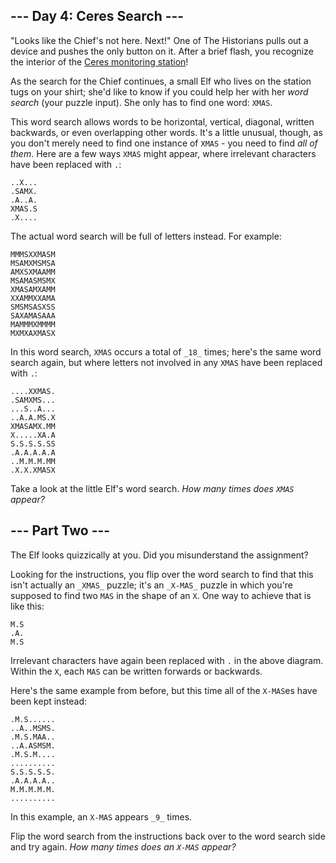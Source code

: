 ## \--- Day 4: Ceres Search ---

"Looks like the Chief's not here. Next!" One of The Historians pulls out a device and pushes the only button on it.
After a brief flash, you recognize the interior of the [Ceres monitoring station](/2019/day/10)!

As the search for the Chief continues, a small Elf who lives on the station tugs on your shirt; she'd like to know if
you could help her with her _word search_ (your puzzle input). She only has to find one word: `XMAS`.

This word search allows words to be horizontal, vertical, diagonal, written backwards, or even overlapping other words.
It's a little unusual, though, as you don't merely need to find one instance of `XMAS` \- you need to find _all of
them_. Here are a few ways `XMAS` might appear, where irrelevant characters have been replaced with `.`:

```
..X...
.SAMX.
.A..A.
XMAS.S
.X....

```

The actual word search will be full of letters instead. For example:

```
MMMSXXMASM
MSAMXMSMSA
AMXSXMAAMM
MSAMASMSMX
XMASAMXAMM
XXAMMXXAMA
SMSMSASXSS
SAXAMASAAA
MAMMMXMMMM
MXMXAXMASX

```

In this word search, `XMAS` occurs a total of `_18_` times; here's the same word search again, but where letters not
involved in any `XMAS` have been replaced with `.`:

```
....XXMAS.
.SAMXMS...
...S..A...
..A.A.MS.X
XMASAMX.MM
X.....XA.A
S.S.S.S.SS
.A.A.A.A.A
..M.M.M.MM
.X.X.XMASX

```

Take a look at the little Elf's word search. _How many times does `XMAS` appear?_

## \--- Part Two ---

The Elf looks quizzically at you. Did you misunderstand the assignment?

Looking for the instructions, you flip over the word search to find that this isn't actually an `_XMAS_` puzzle; it's an
`_X-MAS_` puzzle in which you're supposed to find two `MAS` in the shape of an `X`. One way to achieve that is like
this:

```
M.S
.A.
M.S

```

Irrelevant characters have again been replaced with `.` in the above diagram. Within the `X`, each `MAS` can be written
forwards or backwards.

Here's the same example from before, but this time all of the `X-MAS`es have been kept instead:

```
.M.S......
..A..MSMS.
.M.S.MAA..
..A.ASMSM.
.M.S.M....
..........
S.S.S.S.S.
.A.A.A.A..
M.M.M.M.M.
..........

```

In this example, an `X-MAS` appears `_9_` times.

Flip the word search from the instructions back over to the word search side and try again. _How many times does an
`X-MAS` appear?_
